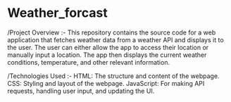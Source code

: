 # Weather_forcast

/Project Overview :-
This repository contains the source code for a web application that fetches weather data from a weather API and displays it to the user. The user can either allow the app to access their location or manually input a location. The app then displays the current weather conditions, temperature, and other relevant information.

/Technologies Used :-
HTML: The structure and content of the webpage.
CSS: Styling and layout of the webpage.
JavaScript: For making API requests, handling user input, and updating the UI.

